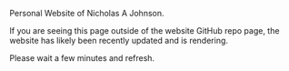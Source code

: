 Personal Website of Nicholas A Johnson.  
  
If you are seeing this page outside of the website GitHub repo page, the website has likely been recently updated and is rendering.  
  
Please wait a few minutes and refresh.
